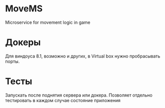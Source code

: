 # MoveMS
Microservice for movement logic in game

# Докеры
Для виндоуса 8.1, возможно и других, в Virtual box нужно пробрасывать порты.

# Тесты
Запускать после поднятия сервера или докера. Позволяет отдельно тестировать в каждом случае состояние приложения